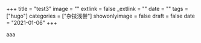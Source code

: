 +++
title = "test3"
image = ""
extlink = false
_extlink = ""
date = ""
tags = ["hugo"]
categories = ["杂技浅尝"]
showonlyimage = false
draft = false
date = "2021-01-06"
+++

aaa